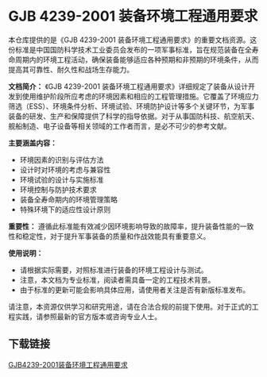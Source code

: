 # GJB 4239-2001 装备环境工程通用要求

本仓库提供的是《GJB 4239-2001 装备环境工程通用要求》的重要文档资源。这份标准是中国国防科学技术工业委员会发布的一项军事标准，旨在规范装备在全寿命周期内的环境工程活动，确保装备能够适应各种预期和非预期的环境条件，从而提高其可靠性、耐久性和战场生存能力。

**文档简介：**
《GJB 4239-2001 装备环境工程通用要求》详细规定了装备从设计开发到使用维护阶段所应考虑的环境因素和相应的工程管理措施。它覆盖了环境应力筛选（ESS）、环境条件分析、环境试验、环境防护设计等多个关键环节，为军事装备的研发、生产和保障提供了科学的指导依据。对于从事国防科技、航空航天、舰船制造、电子设备等相关领域的工作者而言，是必不可少的参考文献。

**主要涵盖内容：**
- 环境因素的识别与评估方法
- 设计时对环境的考虑与兼容性
- 环境试验的设计与实施标准
- 环境控制与防护技术要求
- 装备全寿命期内的环境管理策略
- 特殊环境下的适应性设计原则

**重要性：**
遵循此标准能有效减少因环境影响导致的故障率，提升装备性能的一致性和稳定性，对于提升军事装备的质量和作战效能具有重要意义。

**使用说明：**
- 请根据实际需要，对照标准进行装备的环境工程设计与测试。
- 注意，本文档为专业标准，阅读者需具备一定的工程技术背景。
- 由于标准的更新可能会影响具体应用，请使用者关注是否有新版标准发布。

请注意，本资源仅供学习和研究用途，请在合法合规的前提下使用。对于正式的工程实践，请参照最新的官方版本或咨询专业人士。

## 下载链接

[GJB4239-2001装备环境工程通用要求](https://pan.quark.cn/s/ce74392f8887)